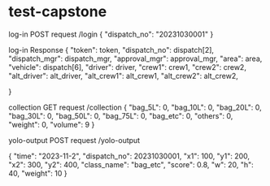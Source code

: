 # test-capstone

log-in POST request /login
{
  "dispatch_no": "20231030001"
}

log-in Response 
{
    "token": token,
    "dispatch_no": dispatch[2],
    "dispatch_mgr": dispatch_mgr, 
    "approval_mgr": approval_mgr,
    "area": area,
    "vehicle": dispatch[6],
    "driver": driver,
    "crew1": crew1,
    "crew2": crew2,
    "alt_driver": alt_driver,
    "alt_crew1": alt_crew1,
    "alt_crew2": alt_crew2,
  
}


collection GET request /collection
{
    "bag_5L": 0,
    "bag_10L": 0,
    "bag_20L": 0,
    "bag_30L": 0,
    "bag_50L": 0,
    "bag_75L": 0,
    "bag_etc": 0,
    "others": 0,
    "weight": 0,
    "volume": 9
}


yolo-output POST request /yolo-output

{
    "time": "2023-11-2",
    "dispatch_no": 20231030001,
    "x1": 100,
    "y1": 200,
    "x2": 300,
    "y2": 400,
    "class_name": "bag_etc",
    "score": 0.8,
    "w": 20,
    "h": 40,
    "weight": 10
}



